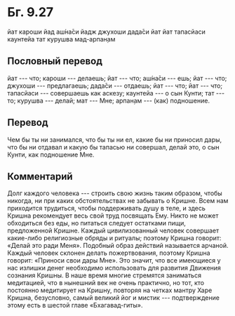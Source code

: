 # Бг. 9.27

йат кароши йад аш́на̄си йадж джухоши дада̄си йат йат тапасйаси каунтейа тат
курушва мад-арпан̣ам

## Пословный перевод

йат --- что; кароши --- делаешь; йат --- что; аш́на̄си --- ешь; йат ---
что; джухоши --- предлагаешь; дада̄си --- отдаешь; йат --- что; йат ---
что; тапасйаси --- совершаешь как аскезу; каунтейа --- о сын Кунти; тат
--- то; курушва --- делай; мат --- Мне; арпан̣ам --- (как) подношение.

## Перевод

Чем бы ты ни занимался, что бы ты ни ел, какие бы ни приносил дары, что
бы ни отдавал и какую бы тапасью ни совершал, делай это, о сын Кунти,
как подношение Мне.

## Комментарий

Долг каждого человека --- строить свою жизнь таким образом, чтобы
никогда, ни при каких обстоятельствах не забывать о Кришне. Всем нам
приходится трудиться, чтобы поддерживать душу в теле, и здесь Кришна
рекомендует весь свой труд посвящать Ему. Никто не может обходиться без
еды, но питаться следует остатками пищи, предложенной Кришне. Каждый
цивилизованный человек совершает какие-либо религиозные обряды и
ритуалы; поэтому Кришна говорит: «Делай это ради Меня». Подобный образ
действий называется арчаной. Каждый человек склонен делать
пожертвования, поэтому Кришна говорит: «Приноси свои дары Мне». Это
значит, что все имеющиеся у нас излишки денег необходимо использовать
для развития Движения сознания Кришны. В наше время многие стремятся
заниматься медитацией, что в нынешний век не очень практично, но тот,
кто постоянно медитирует на Кришну, повторяя на четках мантру Харе
Кришна, безусловно, самый великий йог и мистик --- подтверждение этому
есть в шестой главе «Бхагавад-гиты».
